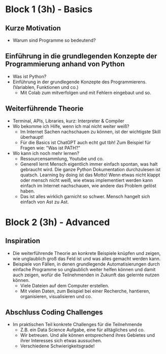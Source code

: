 # Block 1 (3h) - Basics
## Kurze Motivation
- Warum sind Programme so bedeutend?

## Einführung in die grundlegenden Konzepte der Programmierung anhand von Python
- Was ist Python?
- Einführung in der grundlegende Konzepte des Programmierens. 
  (Variablen, Funktionen und co.)
	- Mit Colab zum mitverfolgen und mit Fehlern eingebaut und so.

## Weiterführende Theorie
- Terminal, APIs, Libraries, kurz: Interpreter & Compiler
- Wo bekomme ich Hilfe, wenn ich mal nicht weiter weiß? 
	- Im Internet Sachen nachschauen zu können, ist der wichtigste Skill überhaupt! 
	- Für die Basics ist ChatGPT auch echt gut tbh! Zum Beispiel für Fragen wie: "Was ist PATH?"
- Wo kann ich noch mehr lernen?
	- Ressourcensammlung, Youtube und co.
	- Generell lernt Mensch eigentlich immer einfach spontan, was halt gebraucht wird. Die ganze Python Dokumentation durchzulesen ist quatsch. Learning by doing ist das Motto! Wenn etwas nicht klappt oder mensch nicht weiß, wie etwas implementiert werden kann einfach im Internet nachschauen, wie andere das Problem gelöst haben.
	- Das ist alles wirklich garnicht so schwer. Mensch hangelt sich einfach von Ast zu Ast.

# Block 2 (3h) - Advanced
## Inspiration
- Die weiterführende Theorie an konkrete Beispiele knüpfen und zeigen, wie unglaublich groß das Feld ist und was alles gemacht werden kann.
- Beispiele von Fällen, in denen grundlegende Automatisierungen durch einfache Programme so unglaublich weiter helfen können und damit auch zeigen, wofür die Teilnehmenden in Zukunft das gelernte nutzen können.
	- Viele Dateien auf dem Computer erstellen.
	- Mit vielen Daten, zum Beispiel bei einer Recherche, hantieren, organisieren, visualisieren und co.

## Abschluss Coding Challenges 
- Im praktischen Teil konkrete Challenges für die Teilnehmende 
	- Z.B. ein Data Science Aufgabe, eine für alltägliches und co.
	- Wir betreuen. Und alle können entsprechend ihres Gebietes und ihrer Interesses sich etwas aussuchen.
	- Verschiedene Schwierigkeitsgrade!
